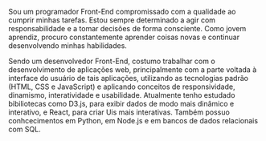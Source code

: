 Sou um programador Front-End compromissado com a qualidade ao cumprir minhas tarefas.
Estou sempre determinado a agir com responsabilidade e a tomar decisões de forma consciente.
Como jovem aprendiz, procuro constantemente aprender coisas novas e continuar desenvolvendo minhas habilidades.

Sendo um desenvolvedor Front-End, costumo trabalhar com o desenvolvimento de aplicações web, principalmente com a parte voltada à interface do usuário de tais aplicações, utilizando as tecnologias padrão (HTML, CSS e JavaScript) e aplicando conceitos de responsividade, dinamismo, interatividade e usabilidade.
Atualmente tenho estudado bibiliotecas como D3.js, para exibir dados de modo mais dinâmico e interativo, e React, para criar Uis mais interativas.
Também possuo conhcecimentos em Python, em Node.js e em bancos de dados relacionais com SQL.
